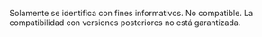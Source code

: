 Solamente se identifica con fines informativos. No compatible. La compatibilidad con versiones posteriores no está garantizada.